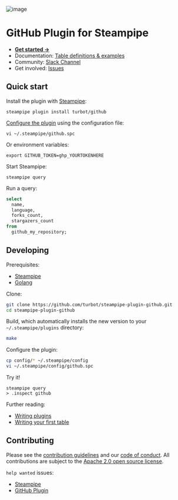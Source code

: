 ![image](https://hub.steampipe.io/images/plugins/turbot/github-social-graphic.png)

# GitHub Plugin for Steampipe

* **[Get started →](https://hub.steampipe.io/plugins/turbot/github)**
* Documentation: [Table definitions & examples](https://hub.steampipe.io/plugins/turbot/github/tables)
* Community: [Slack Channel](https://steampipe.io/community/join)
* Get involved: [Issues](https://github.com/turbot/steampipe-plugin-github/issues)

## Quick start

Install the plugin with [Steampipe](https://steampipe.io/downloads):

```shell
steampipe plugin install turbot/github
```

[Configure the plugin](https://hub.steampipe.io/plugins/turbot/github#configuration) using the configuration file:

```shell
vi ~/.steampipe/github.spc
```

Or environment variables:

```shell
export GITHUB_TOKEN=ghp_YOURTOKENHERE
```

Start Steampipe:

```shell
steampipe query
```

Run a query:

```sql
select
  name,
  language,
  forks_count,
  stargazers_count
from
  github_my_repository;
```

## Developing

Prerequisites:

* [Steampipe](https://steampipe.io/downloads)
* [Golang](https://golang.org/doc/install)

Clone:

```sh
git clone https://github.com/turbot/steampipe-plugin-github.git
cd steampipe-plugin-github
```

Build, which automatically installs the new version to your `~/.steampipe/plugins` directory:

```sh
make
```

Configure the plugin:

```sh
cp config/* ~/.steampipe/config
vi ~/.steampipe/config/github.spc
```

Try it!

```shell
steampipe query
> .inspect github
```

Further reading:

* [Writing plugins](https://steampipe.io/docs/develop/writing-plugins)
* [Writing your first table](https://steampipe.io/docs/develop/writing-your-first-table)

## Contributing

Please see the [contribution guidelines](https://github.com/turbot/steampipe/blob/main/CONTRIBUTING.md) and our [code of conduct](https://github.com/turbot/steampipe/blob/main/CODE_OF_CONDUCT.md). All contributions are subject to the [Apache 2.0 open source license](https://github.com/turbot/steampipe-plugin-github/blob/main/LICENSE).

`help wanted` issues:

* [Steampipe](https://github.com/turbot/steampipe/labels/help%20wanted)
* [GitHub Plugin](https://github.com/turbot/steampipe-plugin-github/labels/help%20wanted)

